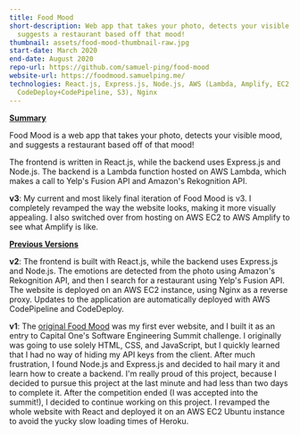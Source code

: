 ```yaml
---
title: Food Mood
short-description: Web app that takes your photo, detects your visible mood, and
  suggests a restaurant based off that mood!
thumbnail: assets/food-mood-thumbnail-raw.jpg
start-date: March 2020
end-date: August 2020
repo-url: https://github.com/samuel-ping/food-mood
website-url: https://foodmood.samuelping.me/
technologies: React.js, Express.js, Node.js, AWS (Lambda, Amplify, EC2,
  CodeDeploy+CodePipeline, S3), Nginx
---
```

<ins>**Summary**</ins>

Food Mood is a web app that takes your photo, detects your visible mood, and suggests a restaurant based off of that mood!

The frontend is written in React.js, while the backend uses Express.js and Node.js. The backend is a Lambda function hosted on AWS Lambda, which makes a call to Yelp's Fusion API and Amazon's Rekognition API.

**v3**: My current and most likely final iteration of Food Mood is v3. I completely revamped the way the website looks, making it more visually appealing. I also switched over from hosting on AWS EC2 to AWS Amplify to see what Amplify is like.

<ins>**Previous Versions**</ins>

**v2**: The frontend is built with React.js, while the backend uses Express.js and Node.js. The emotions are detected from the photo using Amazon's Rekognition API, and then I search for a restaurant using Yelp's Fusion API. The website is deployed on an AWS EC2 instance, using Nginx as a reverse proxy. Updates to the application are automatically deployed with AWS CodePipeline and CodeDeploy.

**v1**: The [original Food Mood](https://oldmyfoodmood.herokuapp.com/) was my first ever website, and I built it as an entry to Capital One's Software Engineering Summit challenge. I originally was going to use solely HTML, CSS, and JavaScript, but I quickly learned that I had no way of hiding my API keys from the client. After much frustration, I found Node.js and Express.js and decided to hail mary it and learn how to create a backend. I'm really proud of this project, because I decided to pursue this project at the last minute and had less than two days to complete it. After the competition ended (I was accepted into the summit!), I decided to continue working on this project. I revamped the whole website with React and deployed it on an AWS EC2 Ubuntu instance to avoid the yucky slow loading times of Heroku.
